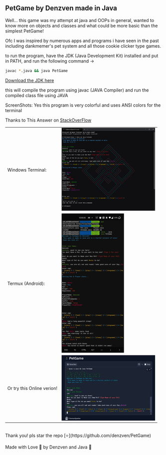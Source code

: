 ## PetGame by Denzven made in Java  

Well... this game was my attempt at java and OOPs in general, wanted to know more on objects and classes and what could be more basic than the simplest PetGame! 

Ofc I was inspired by numerous apps and programs i have seen in the past including dankmemer's pet system and all those cookie clicker type games.  

to run the program, have the JDK (Java Development Kit) installed and put in PATH, and run the following command ->  

```bash
javac *.java && java PetGame
```  
[Download the JDK here](https://www.oracle.com/java/technologies/java-se-development-kit11-downloads.html)

this will compile the program using javac (JAVA Compiler) and run the compiled class file using JAVA


ScreenShots:
Yes this program is very colorful and uses ANSI colors for the terminal 

Thanks to This Answer on [StackOverFlow](https://stackoverflow.com/a/45444716)

<table>
<tr>
<td> 
Windows Terminal: 
</td> 
    
<td> 
<img src="./WindowsTerminalScreenShot.png" alt="WindowsTerminalScreenShot" width="300">
</td>
</tr>

<tr>
<td> 
Termux (Android): 
</td> 
  
<td> 
<img src="./TermuxAdroidScreenShot.png" alt="TermuxAndroidScreenShot" width="200">
</td>
</tr>

<tr> 
<td>
Or try this Online verion!
</td>

<td> 
<img src="./ReplitScreenShot.jpg" alt="ReplitScreenShot" href="https://replit.com/@DenzvenIgnatius/PetGame?v=1" width="300">
</td>
</tr>
</table>
  

<br>
Thank you! pls star the repo [⭐](https://github.com/denzven/PetGame)    


Made with Love 💜 by Denzven and Java 🍵  